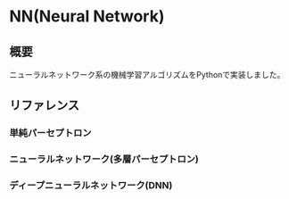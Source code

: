 # NN(Neural Network)
## 概要
ニューラルネットワーク系の機械学習アルゴリズムをPythonで実装しました。

## リファレンス
### 単純パーセプトロン


### ニューラルネットワーク(多層パーセプトロン)


### ディープニューラルネットワーク(DNN)

